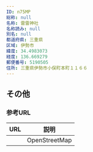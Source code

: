 ```yaml
---
ID: n75MP
総称: null
名称: 雷雷神社
名称読み: null
別名: null
都道府県: 三重県
区域: 伊勢市
緯度: 34.4983073
経度: 136.669279
郵便番号: 5190505
住所: 三重県伊勢市小俣町本町１１６６
---
```


## その他

### 参考URL

| URL | 説明          |
| --- | ------------- |
|     | OpenStreetMap |
